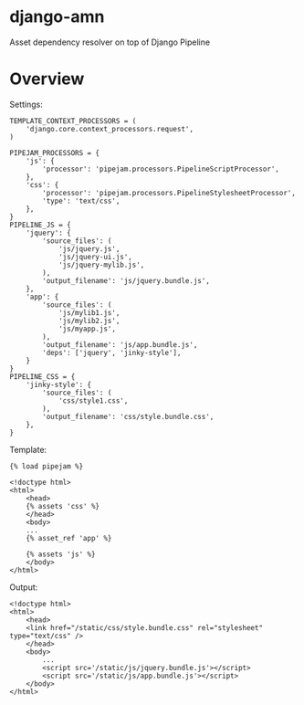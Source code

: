 django-amn
==========

Asset dependency resolver on top of Django Pipeline

Overview
========


Settings:

    TEMPLATE_CONTEXT_PROCESSORS = (
        'django.core.context_processors.request',
    )

    PIPEJAM_PROCESSORS = {
        'js': {
            'processor': 'pipejam.processors.PipelineScriptProcessor',
        },
        'css': {
            'processor': 'pipejam.processors.PipelineStylesheetProcessor',
            'type': 'text/css',
        },
    }
    PIPELINE_JS = {
        'jquery': {
            'source_files': (
                'js/jquery.js',
                'js/jquery-ui.js',
                'js/jquery-mylib.js',
            ),
            'output_filename': 'js/jquery.bundle.js',
        },
        'app': {
            'source_files': (
                'js/mylib1.js',
                'js/mylib2.js',
                'js/myapp.js',
            ),
            'output_filename': 'js/app.bundle.js',
            'deps': ['jquery', 'jinky-style'],
        }
    }
    PIPELINE_CSS = {
        'jinky-style': {
            'source_files': (
                'css/style1.css',
            ),
            'output_filename': 'css/style.bundle.css',
        },
    }

Template:

    {% load pipejam %}

    <!doctype html>
    <html>
        <head>
        {% assets 'css' %}
        </head>
        <body>
        ...
        {% asset_ref 'app' %}

        {% assets 'js' %}
        </body>
    </html>

Output:

    <!doctype html>
    <html>
        <head>
        <link href="/static/css/style.bundle.css" rel="stylesheet" type="text/css" />
        </head>
        <body>
            ...
            <script src='/static/js/jquery.bundle.js'></script>
            <script src='/static/js/app.bundle.js'></script>
        </body>
    </html>

